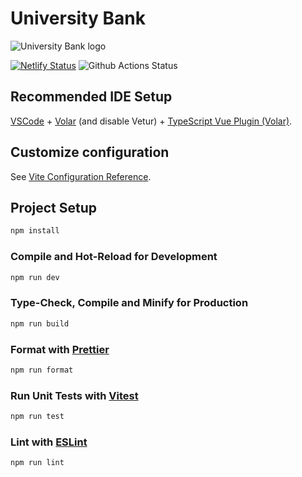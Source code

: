 # University Bank

![University Bank logo](https://universitybank.sirv.com/images/logo-no-background.png)

[![Netlify Status](https://api.netlify.com/api/v1/badges/1bf17f15-70a6-4f6f-91d4-3dc363c56ed8/deploy-status)](https://app.netlify.com/sites/universitybank/deploys)
![Github Actions Status](https://github.com/andres15alvarez/universitybank/actions/workflows/main.yml/badge.svg)

## Recommended IDE Setup

[VSCode](https://code.visualstudio.com/) + [Volar](https://marketplace.visualstudio.com/items?itemName=Vue.volar) (and disable Vetur) + [TypeScript Vue Plugin (Volar)](https://marketplace.visualstudio.com/items?itemName=Vue.vscode-typescript-vue-plugin).

## Customize configuration

See [Vite Configuration Reference](https://vitejs.dev/config/).

## Project Setup

```sh
npm install
```

### Compile and Hot-Reload for Development

```sh
npm run dev
```

### Type-Check, Compile and Minify for Production

```sh
npm run build
```

### Format with [Prettier](https://prettier.io/)

```sh
npm run format
```

### Run Unit Tests with [Vitest](https://vitest.dev/)

```sh
npm run test
```

### Lint with [ESLint](https://eslint.org/)

```sh
npm run lint
```
